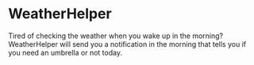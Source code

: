 # WeatherHelper
Tired of checking the weather when you wake up in the morning? WeatherHelper will send you a notification in the morning that tells you if you need an umbrella or not today.
